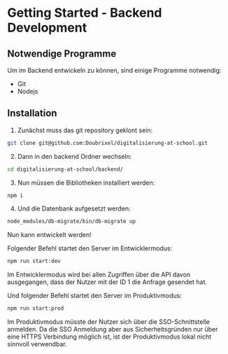 # Getting Started - Backend Development
## Notwendige Programme
Um im Backend entwickeln zu können, sind einige Programme notwendig:

* Git
* Nodejs

## Installation

1. Zunächst muss das git repository geklont sein:
```bash
git clone git@github.com:Doubrixel/digitalisierung-at-school.git
```

2. Dann in den backend Ordner wechseln:
```bash
cd digitalisierung-at-school/backend/
```

3. Nun müssen die Bibliotheken installiert werden:
```bash
npm i
```

4. Und die Datenbank aufgesetzt werden:
```bash
node_modules/db-migrate/bin/db-migrate up
```

Nun kann entwickelt werden!

Folgender Befehl startet den Server im Entwicklermodus:
```bash
npm run start:dev
```
Im Entwicklermodus wird bei allen Zugriffen über die API davon ausgegangen, dass der Nutzer mit der ID 1 die Anfrage gesendet hat.

Und folgender Befehl startet den Server im Produktivmodus:
```bash
npm run start:prod
```
Im Produktivmodus müsste der Nutzer sich über die SSO-Schnittstelle anmelden. Da die SSO Anmeldung aber aus Sicherheitsgründen nur über eine HTTPS Verbindung möglich ist, ist der Produktivmodus lokal nicht sinnvoll verwendbar.
